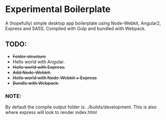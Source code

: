 # Experimental Boilerplate
A (hopefully) simple desktop app boilerplate using Node-Webkit, Angular2, Express and SASS. Compiled with Gulp and bundled with Webpack.

## TODO:
- ~~Folder structure~~
- Hello world with Angular.
- ~~Hello world with Express.~~
- ~~Add Node-Webkit.~~
- ~~Hello world with Node-Webkit + Express~~
- ~~Bundle with Webpack.~~

### NOTE:
By default the compile output folder is: ./builds/development.
This is also where express will look to render index.html
